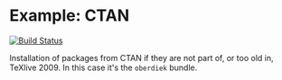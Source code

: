 Example: CTAN
==========================
[![Build Status](https://travis-ci.org/csgillespie/travis-examples.png?branch=travis-ctan)](https://travis-ci.org/csgillespie/travis-examples)

Installation of packages from CTAN if they are not part of, or too old in, TeXlive 2009. In this case it's the `oberdiek` bundle.

